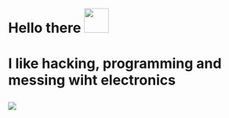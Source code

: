 <h1>Hello there <img src=https://c.tenor.com/mLd_uzMGKREAAAAi/gemoroi-picardia.gif", width="50"><h1>
<p>I like hacking, programming and messing wiht electronics</p>
<img src="https://c.tenor.com/G465PtI9pbYAAAAM/critical-ops-we-do-a-little-trolling.gif">
